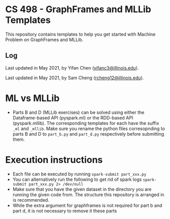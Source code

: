# CS 498 - GraphFrames and MLLib Templates

This repository contains templates to help you get started with Machine Problem on GraphFrames and MLLib.

## Log
Last updated in May 2021, by Yifan Chen (yifanc3@illinois.edu).

Last updated in May 2021, by Sam Cheng (rcheng12@illinois.edu).

# ML vs MLLib
- Parts B and D (MLLib exercises) can be solved using either the
Dataframe-based API (pyspark.ml) or the RDD-based API (pyspark.mllib).
The corresponding templates for each have the suffix `_ml` and `_mllib`.
Make sure you rename the python files corresopnding to parts B and D to 
`part_b.py` and `part_d.py` respectively before submitting them.

# Execution instructions
- Each file can be executed by running
```spark-submit part_xxx.py```
- You can alternatively run the following to get rid of spark logs
```spark-submit part_xxx.py 2> /dev/null```
- Make sure that you have the given dataset in the directory you are running
the given code from. The structure this repository is arranged in is recommended.
- While the extra argument for graphframes is not required for part b
and part d, it is not necessary to remove it these parts
